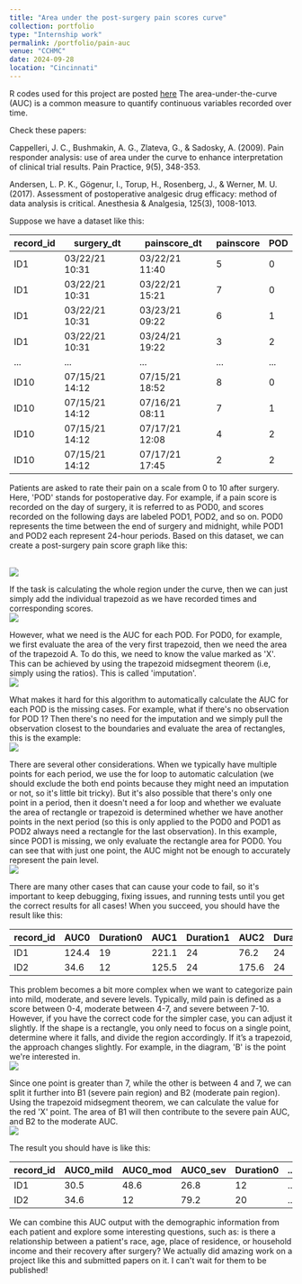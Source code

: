 ```yaml
---
title: "Area under the post-surgery pain scores curve"
collection: portfolio
type: "Internship work"
permalink: /portfolio/pain-auc
venue: "CCHMC"
date: 2024-09-28
location: "Cincinnati"
---
```


R codes used for this project are posted [here](https://github.com/Jiwonleeeee/Pain_AUC/tree/main/AUC_functions)
The area-under-the-curve (AUC) is a common measure to quantify continuous variables recorded over time. 

Check these papers: 

Cappelleri, J. C., Bushmakin, A. G., Zlateva, G., & Sadosky, A. (2009). Pain responder analysis: use of area under the curve to enhance interpretation of clinical trial results. Pain Practice, 9(5), 348-353.

Andersen, L. P. K., Gögenur, I., Torup, H., Rosenberg, J., & Werner, M. U. (2017). Assessment of postoperative analgesic drug efficacy: method of data analysis is critical. Anesthesia & Analgesia, 125(3), 1008-1013.

Suppose we have a dataset like this:


| record_id | surgery_dt     | painscore_dt   | painscore | POD |
| --------- | ----------     | ------------   | --------- | --- |
| ID1       | 03/22/21 10:31 | 03/22/21 11:40 | 5         | 0   |
| ID1       | 03/22/21 10:31 | 03/22/21 15:21 | 7         | 0   |
| ID1       | 03/22/21 10:31 | 03/23/21 09:22 | 6         | 1   |
| ID1       | 03/22/21 10:31 | 03/24/21 19:22 | 3         | 2   |
|    ...    |       ...      |    ...         | ...       | ... |
| ID10      | 07/15/21 14:12 | 07/15/21 18:52 | 8         | 0   |
| ID10      | 07/15/21 14:12 | 07/16/21 08:11 | 7         | 1   |
| ID10      | 07/15/21 14:12 | 07/17/21 12:08 | 4         | 2   |
| ID10      | 07/15/21 14:12 | 07/17/21 17:45 | 2         | 2   |


Patients are asked to rate their pain on a scale from 0 to 10 after surgery. Here, 'POD' stands for postoperative day. For example, if a pain score is recorded on the day of surgery, it is referred to as POD0, and scores recorded on the following days are labeled POD1, POD2, and so on. POD0 represents the time between the end of surgery and midnight, while POD1 and POD2 each represent 24-hour periods. Based on this dataset, we can create a post-surgery pain score graph like this:

<br/><img src='/images/auc-1.png'>


If the task is calculating the whole region under the curve, then we can just simply add the individual trapezoid as we have recorded times and corresponding scores.
<br/><img src='/images/auc-3.png'>

However, what we need is the AUC for each POD. For POD0, for example, we first evaluate the area of the very first trapezoid, then we need the area of the trapezoid A. To do this, we need to know the value marked as 'X'. This can be achieved by using the trapezoid midsegment theorem (i.e, simply using the ratios). This is called 'imputation'. 
<br/><img src='/images/auc-4.png'>

What makes it hard for this algorithm to automatically calculate the AUC for each POD is the missing cases. For example, what if there's no observation for POD 1? Then there's no need for the imputation and we simply pull the observation closest to the boundaries and evaluate the area of rectangles, this is the example:
<br/><img src='/images/auc-5.png'>


There are several other considerations. When we typically have multiple points for each period, we use the for loop to automatic calculation (we should exclude the both end points because they might need an imputation or not, so it's little bit tricky). But it's also possible that there's only one point in a period, then it doesn't need a for loop and whether we evaluate the area of rectangle or trapezoid is determined whether we have another points in the next period (so this is only applied to the POD0 and POD1 as POD2 always need a rectangle for the last observation). In this example, since POD1 is missing, we only evaluate the rectangle area for POD0. You can see that with just one point, the AUC might not be enough to accurately represent the pain level.
<br/><img src='/images/auc-6.png'>

There are many other cases that can cause your code to fail, so it's important to keep debugging, fixing issues, and running tests until you get the correct results for all cases! When you succeed, you should have the result like this:


| record_id | AUC0  | Duration0 | AUC1  | Duration1 | AUC2  | Duration2 |
| --------- | ----  | --------- | ----  | --------- | ----  | --------- |
| ID1       | 124.4 | 19        | 221.1 | 24        | 76.2  | 24        |
| ID2       | 34.6  | 12        | 125.5 | 24        | 175.6 | 24        |

This problem becomes a bit more complex when we want to categorize pain into mild, moderate, and severe levels. Typically, mild pain is defined as a score between 0-4, moderate between 4-7, and severe between 7-10. However, if you have the correct code for the simpler case, you can adjust it slightly. If the shape is a rectangle, you only need to focus on a single point, determine where it falls, and divide the region accordingly. If it’s a trapezoid, the approach changes slightly. For example, in the diagram, 'B' is the point we're interested in.
<br/><img src='/images/auc-7.png'>

Since one point is greater than 7, while the other is between 4 and 7, we can split it further into B1 (severe pain region) and B2 (moderate pain region). Using the trapezoid midsegment theorem, we can calculate the value for the red 'X' point. The area of B1 will then contribute to the severe pain AUC, and B2 to the moderate AUC.
<br/><img src='/images/auc-8.png'>



The result you should have is like this:


| record_id | AUC0_mild | AUC0_mod | AUC0_sev | Duration0 | ... |
|-----------|-----------|----------|----------|-----------|-----|
| ID1       | 30.5      | 48.6     | 26.8     | 12        | ... |
| ID2       | 34.6      | 12       | 79.2     | 20        | ... |


We can combine this AUC output with the demographic information from each patient and explore some interesting questions, such as: is there a relationship between a patient's race, age, place of residence, or household income and their recovery after surgery? We actually did amazing work on a project like this and submitted papers on it. I can't wait for them to be published!












